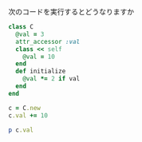 次のコードを実行するとどうなりますか
```ruby
class C
  @val = 3
  attr_accessor :val
  class << self
    @val = 10
  end
  def initialize
    @val *= 2 if val
  end
end

c = C.new
c.val += 10

p c.val
```
